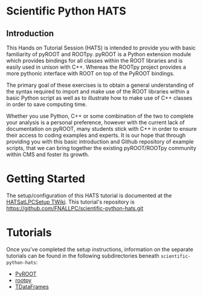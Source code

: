 # Scientific Python HATS

## Introduction

This Hands on Tutorial Session (HATS) is intended to provide you with basic familiarity of pyROOT and ROOTpy. pyROOT is a Python extension module which provides bindings for all classes within the ROOT libraries and is easily used in unison with C++. Whereas the ROOTpy project provides a more pythonic interface with ROOT on top of the PyROOT bindings. 

The primary goal of these exercises is to obtain a general understanding of the syntax required to import and make use of the ROOT libraries within a basic Python script as well as to illustrate how to make use of C++ classes in order to save computing time.

Whether you use Python, C++ or some combination of the two to complete your analysis is a personal preference, however with the current lack of documentation on pyROOT, many students stick with C++ in order to ensure their access to coding examples and experts. It is our hope that through providing you with this basic introduction and Github repository of example scripts, that we can bring together the existing pyROOT/ROOTpy community within CMS and foster its growth. 

# Getting Started

The setup/configuration of this HATS tutorial is documented at the [HATSatLPCSetup TWiki](https://twiki.cern.ch/twiki/bin/view/CMS/HATSatLPCSetup2019#JupyterSetup). This tutorial's repository is https://github.com/FNALLPC/scientific-python-hats.git

# Tutorials

Once you've completed the setup instructions, information on the separate tutorials can be found in the following subdirectories beneath `scientific-python-hats`:

* [PyROOT](pyROOT_essentials/README.md)
* [rootpy](rootpy_essentials/README.md)
* [TDataFrames](TDataFrames/README.md)
